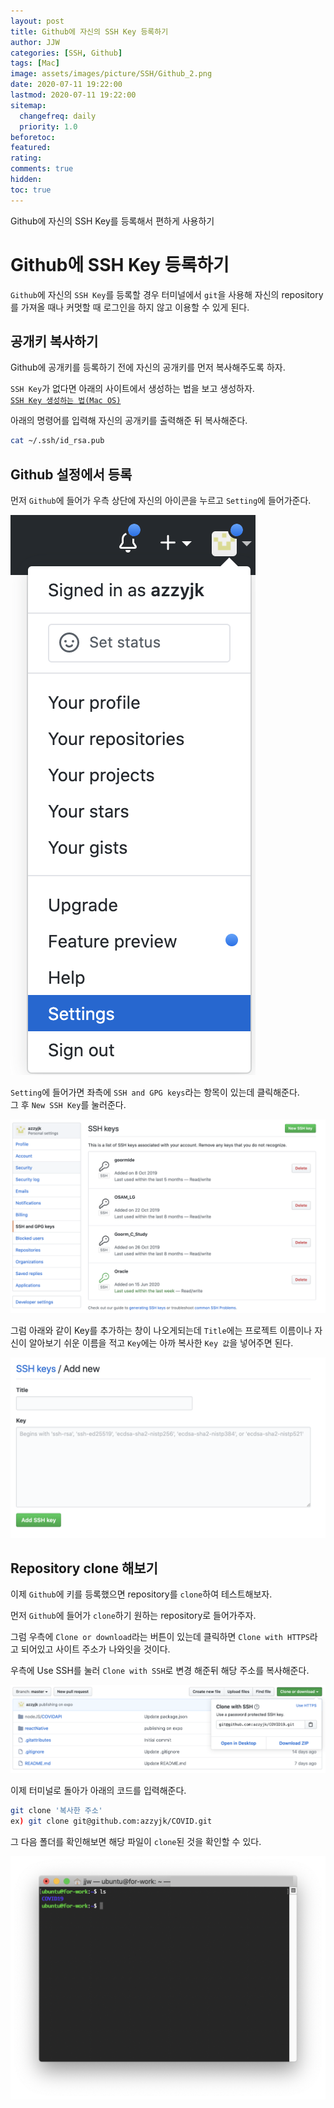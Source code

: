 ```yaml
---
layout: post
title: Github에 자신의 SSH Key 등록하기
author: JJW
categories: [SSH, Github]
tags: [Mac]
image: assets/images/picture/SSH/Github_2.png
date: 2020-07-11 19:22:00
lastmod: 2020-07-11 19:22:00
sitemap:
  changefreq: daily
  priority: 1.0
beforetoc:
featured:
rating:
comments: true
hidden:
toc: true
---
```


Github에 자신의 SSH Key를 등록해서 편하게 사용하기

# Github에 SSH Key 등록하기

`Github`에 자신의 `SSH Key`를 등록할 경우 터미널에서 `git`을 사용해 자신의 repository를 가져올 때나 커멋할 때 로그인을 하지 않고 이용할 수 있게 된다.

## 공개키 복사하기

Github에 공개키를 등록하기 전에 자신의 공개키를 먼저 복사해주도록 하자.

`SSH Key`가 없다면 아래의 사이트에서 생성하는 법을 보고 생성하자.  
[`SSH Key 생성하는 법(Mac OS)`](https://azzyjk.github.io/SSHKeyGen_Mac/)

아래의 명령어를 입력해 자신의 공개키를 출력해준 뒤 복사해준다.

```sh
cat ~/.ssh/id_rsa.pub
```

## Github 설정에서 등록

먼저 `Github`에 들어가 우측 상단에 자신의 아이콘을 누르고 `Setting`에 들어가준다.

<img class="blogPict" src="/assets/images/picture/SSH/Github_1.png">

`Setting`에 들어가면 좌측에 `SSH and GPG keys`라는 항목이 있는데 클릭해준다.  
그 후 `New SSH Key`를 눌러준다.

<img class="blogPict" src="/assets/images/picture/SSH/Github_2.png">

그럼 아래와 같이 Key를 추가하는 창이 나오게되는데 `Title`에는 프로젝트 이름이나 자신이 알아보기 쉬운 이름을 적고 `Key`에는 아까 복사한 `Key 값`을 넣어주면 된다.

<img class="blogPict" src="/assets/images/picture/SSH/Github_3.png">

## Repository clone 해보기

이제 `Github`에 키를 등록했으면 repository를 `clone`하여 테스트해보자.

먼저 `Github`에 들어가 `clone`하기 원하는 repository로 들어가주자.

그럼 우측에 `Clone or download`라는 버튼이 있는데 클릭하면 `Clone with HTTPS`라고 되어있고 사이트 주소가 나와잇을 것이다.

우측에 Use SSH를 눌러 `Clone with SSH`로 변경 해준뒤 해당 주소를 복사해준다.

<img class="blogPict" src="/assets/images/picture/SSH/Github_4.png">

이제 터미널로 돌아가 아래의 코드를 입력해준다.

```sh
git clone '복사한 주소'
ex) git clone git@github.com:azzyjk/COVID.git
```

그 다음 폴더를 확인해보면 해당 파일이 `clone`된 것을 확인할 수 있다.

<img class="blogPict" src="/assets/images/picture/SSH/GithubClone_1.png">
